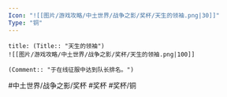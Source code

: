```yaml
---
Icon: "![[图片/游戏攻略/中土世界/战争之影/奖杯/天生的领袖.png|30]]"
Type: "铜"
---
```

```ad-common-bronze-trophy
title: (Title:: "天生的领袖")
![[图片/游戏攻略/中土世界/战争之影/奖杯/天生的领袖.png|100]]

(Comment:: "于在线征服中达到队长排名。")
```

#中土世界/战争之影/奖杯 #奖杯 #奖杯/铜
